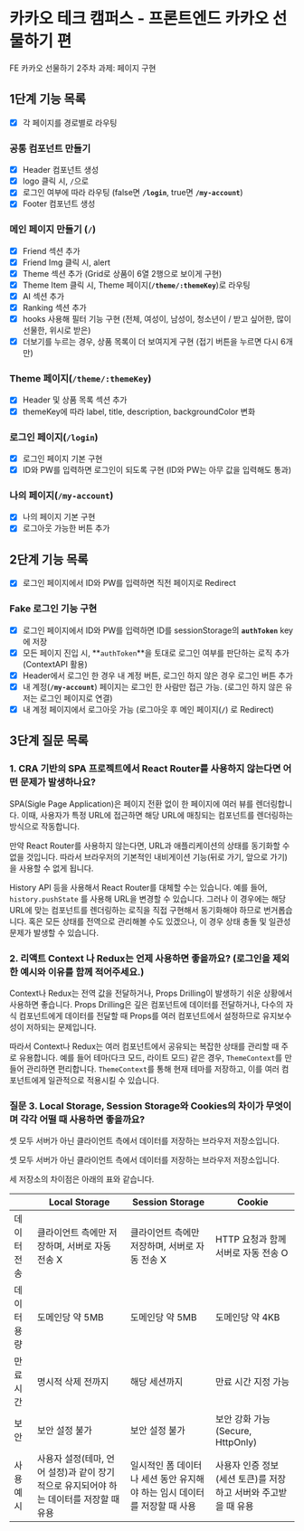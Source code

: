 # 카카오 테크 캠퍼스 - 프론트엔드 카카오 선물하기 편

FE 카카오 선물하기 2주차 과제: 페이지 구현

## 1단계 기능 목록

- [x] 각 페이지를 경로별로 라우팅

### 공통 컴포넌트 만들기

- [x] Header 컴포넌트 생성
- [x] logo 클릭 시, `/`으로
- [x] 로그인 여부에 따라 라우팅 (false면 **`/login`**, true면 **`/my-account`**)
- [x] Footer 컴포넌트 생성

### 메인 페이지 만들기 (**`/`**)

- [x] Friend 섹션 추가
- [x] Friend Img 클릭 시, alert
- [x] Theme 섹션 추가 (Grid로 상품이 6열 2행으로 보이게 구현)
- [x] Theme Item 클릭 시, Theme 페이지(**`/theme/:themeKey`**)로 라우팅
- [x] AI 섹션 추가
- [x] Ranking 섹션 추가
- [x] hooks 사용해 필터 기능 구현 (전체, 여성이, 남성이, 청소년이 / 받고 싶어한, 많이 선물한, 위시로 받은)
- [x] 더보기를 누르는 경우, 상품 목록이 더 보여지게 구현 (접기 버튼을 누르면 다시 6개만)

### Theme 페이지(**`/theme/:themeKey`**)

- [x] Header 및 상품 목록 섹션 추가
- [x] themeKey에 따라 label, title, description, backgroundColor 변화

### 로그인 페이지(**`/login`**)

- [x] 로그인 페이지 기본 구현
- [x] ID와 PW를 입력하면 로그인이 되도록 구현 (ID와 PW는 아무 값을 입력해도 통과)

### 나의 페이지(**`/my-account`**)

- [x] 나의 페이지 기본 구현
- [x] 로그아웃 가능한 버튼 추가

## 2단계 기능 목록

- [x] 로그인 페이지에서 ID와 PW를 입력하면 직전 페이지로 Redirect

### Fake 로그인 기능 구현

- [x] 로그인 페이지에서 ID와 PW를 입력하면 ID를 sessionStorage의 **`authToken`** key에 저장
- [x] 모든 페이지 진입 시, **`authToken`**을 토대로 로그인 여부를 판단하는 로직 추가(ContextAPI 활용)
- [x] Header에서 로그인 한 경우 내 계정 버튼, 로그인 하지 않은 경우 로그인 버튼 추가
- [x] 내 계정(**`/my-account`**) 페이지는 로그인 한 사람만 접근 가능. (로그인 하지 않은 유저는 로그인 페이지로 연결)
- [x] 내 계정 페이지에서 로그아웃 가능 (로그아웃 후 메인 페이지(**`/`**) 로 Redirect)

## 3단계 질문 목록

### 1. CRA 기반의 SPA 프로젝트에서 React Router를 사용하지 않는다면 어떤 문제가 발생하나요?

SPA(Sigle Page Application)은 페이지 전환 없이 한 페이지에 여러 뷰를 렌더링합니다. 이때, 사용자가 특정 URL에 접근하면 해당 URL에 매칭되는 컴포넌트를 렌더링하는 방식으로 작동합니다.

만약 React Router를 사용하지 않는다면, URL과 애플리케이션의 상태를 동기화할 수 없을 것입니다. 따라서 브라우저의 기본적인 내비게이션 기능(뒤로 가기, 앞으로 가기)을 사용할 수 없게 됩니다.

History API 등을 사용해서 React Router를 대체할 수는 있습니다. 예를 들어, `history.pushState` 를 사용해 URL을 변경할 수 있습니다. 그러나 이 경우에는 해당 URL에 맞는 컴포넌트를 렌더링하는 로직을 직접 구현해서 동기화해야 하므로 번거롭습니다. 혹은 모든 상태를 전역으로 관리해볼 수도 있겠으나, 이 경우 상태 충돌 및 일관성 문제가 발생할 수 있습니다.

### 2. 리액트 Context 나 Redux는 언제 사용하면 좋을까요? (로그인을 제외한 예시와 이유를 함께 적어주세요.)

Context나 Redux는 전역 값을 전달하거나, Props Drilling이 발생하기 쉬운 상황에서 사용하면 좋습니다. Props Drilling은 깊은 컴포넌트에 데이터를 전달하거나, 다수의 자식 컴포넌트에게 데이터를 전달할 때 Props를 여러 컴포넌트에서 설정하므로 유지보수성이 저하되는 문제입니다.

따라서 Context나 Redux는 여러 컴포넌트에서 공유되는 복잡한 상태를 관리할 때 주로 유용합니다. 예를 들어 테마(다크 모드, 라이트 모드) 같은 경우, `ThemeContext`를 만들어 관리하면 편리합니다. `ThemeContext`를 통해 현재 테마를 저장하고, 이를 여러 컴포넌트에게 일관적으로 적용시킬 수 있습니다.

### 질문 3. Local Storage, Session Storage와 Cookies의 차이가 무엇이며 각각 어떨 때 사용하면 좋을까요?

셋 모두 서버가 아닌 클라이언트 측에서 데이터를 저장하는 브라우저 저장소입니다.

셋 모두 서버가 아닌 클라이언트 측에서 데이터를 저장하는 브라우저 저장소입니다.

세 저장소의 차이점은 아래의 표와 같습니다.

|             | Local Storage                                                                          | Session Storage                                                           | Cookie                                                         |
| ----------- | -------------------------------------------------------------------------------------- | ------------------------------------------------------------------------- | -------------------------------------------------------------- |
| 데이터 전송 | 클라이언트 측에만 저장하며, 서버로 자동 전송 X                                         | 클라이언트 측에만 저장하며, 서버로 자동 전송 X                            | HTTP 요청과 함께 서버로 자동 전송 O                            |
| 데이터 용량 | 도메인당 약 5MB                                                                        | 도메인당 약 5MB                                                           | 도메인당 약 4KB                                                |
| 만료 시간   | 명시적 삭제 전까지                                                                     | 해당 세션까지                                                             | 만료 시간 지정 가능                                            |
| 보안        | 보안 설정 불가                                                                         | 보안 설정 불가                                                            | 보안 강화 가능 (Secure, HttpOnly)                              |
| 사용 예시   | 사용자 설정(테마, 언어 설정)과 같이 장기적으로 유지되어야 하는 데이터를 저장할 때 유용 | 일시적인 폼 데이터나 세션 동안 유지해야 하는 임시 데이터를 저장할 때 사용 | 사용자 인증 정보(세션 토큰)를 저장하고 서버와 주고받을 때 유용 |
